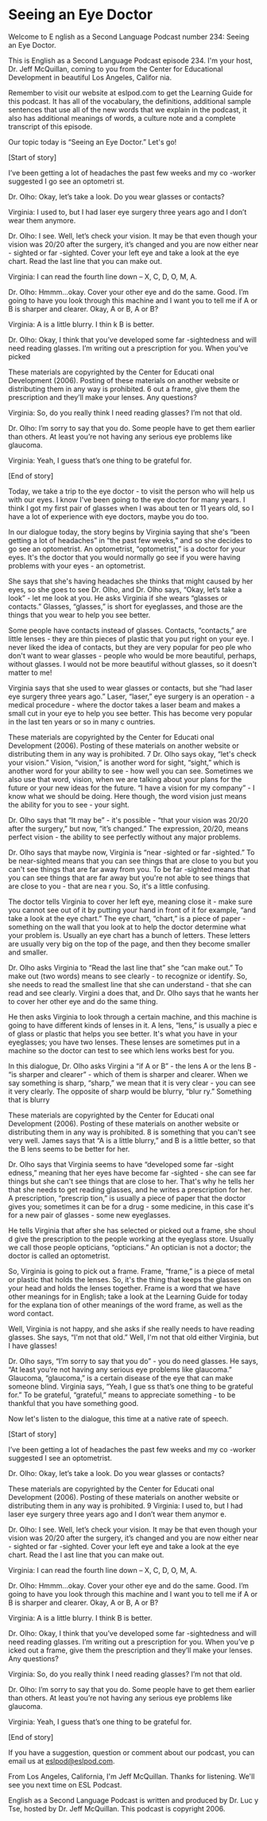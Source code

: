 # Seeing an Eye Doctor

Welcome to E nglish as a Second Language Podcast number 234: Seeing an Eye Doctor.

This is English as a Second Language Podcast episode 234.  I'm your host, Dr. Jeff McQuillan, coming to you from the Center for Educational Development in beautiful Los Angeles, Califor nia.

Remember to visit our website at eslpod.com to get the Learning Guide for this podcast.  It has all of the vocabulary, the definitions, additional sample sentences that use all of the new words that we explain in the podcast, it also has additional meanings of words, a culture note and a complete transcript of this episode.

Our topic today is “Seeing an Eye Doctor.”  Let's go!

[Start of story]

I’ve been getting a lot of headaches the past few weeks and my co -worker suggested I go see an optometri st.

Dr. Olho:  Okay, let’s take a look.  Do you wear glasses or contacts?

Virginia:  I used to, but I had laser eye surgery three years ago and I don’t wear them anymore.

Dr. Olho:  I see.  Well, let’s check your vision.  It may be that even though your vision was 20/20 after the surgery, it’s changed and you are now either near - sighted or far -sighted.  Cover your left eye and take a look at the eye chart. Read the last line that you can make out.

Virginia:  I can read the fourth line down – X, C, D, O, M, A.

Dr. Olho:  Hmmm...okay.  Cover your other eye and do the same.  Good.  I’m going to have you look through this machine and I want you to tell me if A or B is sharper and clearer.  Okay, A or B, A or B?

Virginia:  A is a little blurry.  I thin k B is better.

Dr. Olho:  Okay, I think that you’ve developed some far -sightedness and will need reading glasses.  I’m writing out a prescription for you.  When you’ve picked

These materials are copyrighted by the Center for Educati onal Development (2006).   Posting of these materials on another website or distributing them in any way is prohibited.  6 out a frame, give them the prescription and they’ll make your lenses.  Any questions?

Virginia:  So, do you really think I need reading glasses?  I’m not that old.

Dr. Olho:  I’m sorry to say that you do.  Some people have to get them earlier than others.  At least you’re not having any serious eye problems like glaucoma.

Virginia:  Yeah, I guess that’s one thing to be grateful for.

[End of story]

Today, we take a trip to the eye doctor - to visit the person who will help us with our eyes.  I know I've been going to the eye doctor for many years.  I think I got my first pair  of glasses when I was about ten or 11 years old, so I have a lot of experience with eye doctors, maybe you do too.

In our dialogue today, the story begins by Virginia saying that she's “been getting a lot of headaches” in “the past few weeks,” and so she  decides to go see an optometrist.  An optometrist, “optometrist,” is a doctor for your eyes.  It's the doctor that you would normally go see if you were having problems with your eyes - an optometrist.

She says that she's having headaches she thinks that  might caused by her eyes, so she goes to see Dr. Olho, and Dr. Olho says, “Okay, let’s take a look” - let me look at you.  He asks Virginia if she wears “glasses or contacts.”  Glasses, “glasses,” is short for eyeglasses, and those are the things that you  wear to help you see better.

Some people have contacts instead of glasses.  Contacts, “contacts,” are little lenses - they are thin pieces of plastic that you put right on your eye.  I never liked the idea of contacts, but they are very popular for peo ple who don't want to wear glasses - people who would be more beautiful, perhaps, without glasses.  I would not be more beautiful without glasses, so it doesn't matter to me!

Virginia says that she used to wear glasses or contacts, but she “had laser eye surgery three years ago.”  Laser, “laser,” eye surgery is an operation - a medical procedure - where the doctor takes a laser beam and makes a small cut in your eye to help you see better.  This has become very popular in the last ten years or so in many c ountries.

These materials are copyrighted by the Center for Educati onal Development (2006).   Posting of these materials on another website or distributing them in any way is prohibited.  7 Dr. Olho says okay, “let's check your vision.”  Vision, “vision,” is another word for sight, “sight,” which is another word for your ability to see - how well you can see. Sometimes we also use that word, vision, when we are talking about your plans for the future or your new ideas for the future.  “I have a vision for my company” - I know what we should be doing.  Here though, the word vision just means the ability for you to see - your sight.

Dr. Olho says that “It may be” - it's possible - “that your vision was 20/20 after the surgery,” but now, “it’s changed.”  The expression, 20/20, means perfect vision - the ability to see perfectly without any major problems.

Dr. Olho says that maybe now, Virginia is “near -sighted or far -sighted.”  To be near-sighted means that you can see things that are close to you but you can't see things that are far away from you.  To be far -sighted means that you can see things that are far away but you're not able to see things that are close to you - that are nea r you.  So, it's a little confusing.

The doctor tells Virginia to cover her left eye, meaning close it - make sure you cannot see out of it by putting your hand in front of it for example, “and take a look at the eye chart.”  The eye chart, “chart,” is a piece of paper - something on the wall that you look at to help the doctor determine what your problem is. Usually an eye chart has a bunch of letters.  These letters are usually very big on the top of the page, and then they become smaller and smaller.

Dr. Olho asks Virginia to “Read the last line that” she “can make out.”  To make out (two words) means to see clearly - to recognize or identify.  So, she needs to read the smallest line that she can understand - that she can read and see clearly.  Virgini a does that, and Dr. Olho says that he wants her to cover her other eye and do the same thing.

He then asks Virginia to look through a certain machine, and this machine is going to have different kinds of lenses in it.  A lens, “lens,” is usually a piec e of glass or plastic that helps you see better.  It's what you have in your eyeglasses; you have two lenses.  These lenses are sometimes put in a machine so the doctor can test to see which lens works best for you.

In this dialogue, Dr. Olho asks Virgini a “if A or B” - the lens A or the lens B - “is sharper and clearer” - which of them is sharper and clearer.  When we say something is sharp, “sharp,” we mean that it is very clear - you can see it very clearly.  The opposite of sharp would be blurry, “blur ry.”  Something that is blurry

These materials are copyrighted by the Center for Educati onal Development (2006).   Posting of these materials on another website or distributing them in any way is prohibited.  8 is something that you can't see very well.  James says that “A is a little blurry,” and B is a little better, so that the B lens seems to be better for her.

Dr. Olho says that Virginia seems to have “developed some far -sight edness,” meaning that her eyes have become far -sighted - she can see far things but she can't see things that are close to her.  That's why he tells her that she needs to get reading glasses, and he writes a prescription for her.  A prescription, “prescrip tion,” is usually a piece of paper that the doctor gives you; sometimes it can be for a drug - some medicine, in this case it's for a new pair of glasses - some new eyeglasses.

He tells Virginia that after she has selected or picked out a frame, she shoul d give the prescription to the people working at the eyeglass store.  Usually we call those people opticians, “opticians.”  An optician is not a doctor; the doctor is called an optometrist.

So, Virginia is going to pick out a frame.  Frame, “frame,” is a piece of metal or plastic that holds the lenses.  So, it's the thing that keeps the glasses on your head and holds the lenses together.  Frame is a word that we have other meanings for in English; take a look at the Learning Guide for today for the explana tion of other meanings of the word frame, as well as the word contact.

Well, Virginia is not happy, and she asks if she really needs to have reading glasses.  She says, “I'm not that old.”  Well, I'm not that old either Virginia, but I have glasses!

Dr. Olho says, “I’m sorry to say that you do” - you do need glasses.  He says, “At least you’re not having any serious eye problems like glaucoma.”  Glaucoma, “glaucoma,” is a certain disease of the eye that can make someone blind. Virginia says, “Yeah, I gue ss that’s one thing to be grateful for.”  To be grateful, “grateful,” means to appreciate something - to be thankful that you have something good.

Now let's listen to the dialogue, this time at a native rate of speech.

[Start of story]

I’ve been getting  a lot of headaches the past few weeks and my co -worker suggested I see an optometrist.

Dr. Olho:  Okay, let’s take a look.  Do you wear glasses or contacts?

These materials are copyrighted by the Center for Educati onal Development (2006).   Posting of these materials on another website or distributing them in any way is prohibited.  9 Virginia:  I used to, but I had laser eye surgery three years ago and I don’t wear them anymor e.

Dr. Olho:  I see.  Well, let’s check your vision.  It may be that even though your vision was 20/20 after the surgery, it’s changed and you are now either near - sighted or far -sighted.  Cover your left eye and take a look at the eye chart. Read the l ast line that you can make out.

Virginia:  I can read the fourth line down – X, C, D, O, M, A.

Dr. Olho:  Hmmm...okay.  Cover your other eye and do the same.  Good.  I’m going to have you look through this machine and I want you to tell me if A or B is sharper and clearer.  Okay, A or B, A or B?

Virginia:  A is a little blurry.  I think B is better.

Dr. Olho:  Okay, I think that you’ve developed some far -sightedness and will need reading glasses.  I’m writing out a prescription for you.  When you’ve p icked out a frame, give them the prescription and they’ll make your lenses.  Any questions?

Virginia:  So, do you really think I need reading glasses?  I’m not that old.

Dr. Olho:  I’m sorry to say that you do.  Some people have to get them earlier than others.  At least you’re not having any serious eye problems like glaucoma.

Virginia:  Yeah, I guess that’s one thing to be grateful for.

[End of story]



If you have a suggestion, question or comment about our podcast, you can email us at eslpod@eslpod.com.

From Los Angeles, California, I'm Jeff McQuillan.  Thanks for listening.  We'll see you next time on ESL Podcast.

English as a Second Language Podcast is written and produced by Dr. Luc y Tse, hosted by Dr. Jeff McQuillan.  This podcast is copyright 2006.

